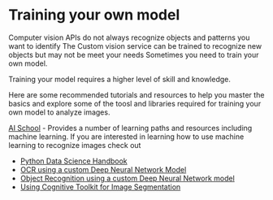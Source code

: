 # Training your own model
Computer vision APIs do not always recognize objects and patterns you want to identify
The Custom vision service can be trained to recognize new objects but may not be meet your needs
Sometimes you need to train your own model.

Training your model requires a higher level of skill and knowledge.

Here are some recommended tutorials and resources to help you master the basics and explore some of the toosl and libraries required for training your own model to analyze images.

[AI School](https://aischool.microsoft.com) - Provides a number of learning paths and resources including machine learning. If you are interested in learning how to use machine learning to recognize images check out
* [Python Data Science Handbook](https://aischool.microsoft.com/en-us/machine-learning/learning-paths/python-data-science-notebook-by-jake-vanderplas)
* [OCR using a custom Deep Neural Network Model](https://aischool.microsoft.com/en-us/machine-learning/learning-paths/ocr-using-a-custom-deep-neural-network-model)
* [Object Recognition using a custom Deep Neural Network model](https://aischool.microsoft.com/en-us/machine-learning/learning-paths/object-recognition-using-a-custom-deep-neural-network-model)
* [Using Cognitive Toolkit for Image Segmentation](https://aischool.microsoft.com/en-us/machine-learning/learning-paths/using-cognitive-toolkit-for-image-segmentation)
